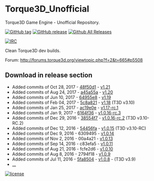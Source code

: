 # Torque3D_Unofficial
Torque3D Game Engine - Unofficial Repository.

[![GitHub tag](https://img.shields.io/github/tag/John3/Torque3D_Unofficial.svg)](https://github.com/John3/Torque3D_Unofficial/tags)
[![GitHub release](https://img.shields.io/github/release/John3/Torque3D_Unofficial.svg)](https://github.com/John3/Torque3D_Unofficial/releases/latest)
[![Github All Releases](https://img.shields.io/github/downloads/John3/Torque3D_Unofficial/total.svg)](https://github.com/John3/Torque3D_Unofficial/releases/latest)

[![IRC](https://img.shields.io/badge/irc-%23garagegames-green.svg)](https://kiwiirc.com/client/irc.maxgaming.net/?nick=wiki_user|?#garagegames)

Clean Torque3D dev builds.

Forum: http://forums.torque3d.org/viewtopic.php?f=2&t=665#p5508

## Download in release section

- Added commits of Oct 28, 2017 - [48f50d1](https://github.com/John3/Torque3D/commit/a45a55ad6e2d639a644a8c5f84323d7cc41d6b78) - [v1.21](https://github.com/John3/Torque3D_Unofficial/releases/tag/v1.21)
- Added commits of Aug 24, 2017 - [a45a55a](https://github.com/John3/Torque3D/commit/a45a55ad6e2d639a644a8c5f84323d7cc41d6b78) - [v1.20](https://github.com/John3/Torque3D_Unofficial/releases/tag/v1.20)
- Added commits of Jun 10, 2017 - [64955e8](https://github.com/John3/Torque3D/commit/64955e8cfcd1242606ae10dfc5da7c8fdb4a6c63) - [v1.19](https://github.com/John3/Torque3D_Unofficial/releases/tag/v1.19)
- Added commits of Feb 04, 2017 - [5c8a821](https://github.com/John3/Torque3D/commit/5c8a82180b4e25c08449b2c0261541d08c9ff24b) - [v1.18](https://github.com/John3/Torque3D_Unofficial/releases/tag/v1.18) (T3D v3.10)
- Added commits of Jan 25, 2017 - [ac19e0e](https://github.com/John3/Torque3D/commit/ac19e0e84c98f682a7467789ae41017c38faf930) - [v1.17-rc.1](https://github.com/John3/Torque3D_Unofficial/releases/tag/v1.17-rc.1)
- Added commits of Jan 9, 2017 - [6164f36](https://github.com/GarageGames/Torque3D/commit/6164f36c473cc9f01fdd14b56fc0949422aff7f8) - [v1.0.16-rc.3](https://github.com/John3/Torque3D_Unofficial/releases/tag/v1.0.16-rc.3)
- Added commits of Dec 29, 2016 - [38554f7](https://github.com/GarageGames/Torque3D/commit/38554f7396f02fc1c8b6b13c00acd52178be205a) - [v1.0.16-rc.2](https://github.com/John3/Torque3D_Unofficial/releases/tag/v1.0.16-rc.2) (T3D v3.10-RC.2)
- Added commits of Dec 12, 2016 - [54456fa](https://github.com/GarageGames/Torque3D/commit/54456fa4fa13fc4a5ebfe28edcd921ad5c93e278) - [v1.0.15](https://github.com/John3/Torque3D_Unofficial/releases/tag/v1.0.15) (T3D v3.10-RC)
- Added commits of Dec 9, 2016 - 6309495 - [v1.0.14](https://github.com/John3/Torque3D_Unofficial/releases/tag/v1.0.14)
- Added commits of Nov 2, 2016 - 00a4a21 - [v1.0.13](https://github.com/John3/Torque3D_Unofficial/releases/tag/v1.0.13)
- Added commits of Sep 14, 2016 - c83efa5 - [v1.0.11](https://github.com/John3/Torque3D_Unofficial/releases/tag/v1.0.11)
- Added commits of Aug 21, 2016 - fcfe2d6 - [v1.0.10](https://github.com/John3/Torque3D_Unofficial/releases/tag/v1.0.10)
- Added commits of Aug 8, 2016 - 2794f18 - [v1.0.9](https://github.com/John3/Torque3D_Unofficial/releases/tag/v1.0.9)
- Added commits of Jul 11, 2016 - [5fa8504](https://github.com/GarageGames/Torque3D/commit/5fa8504568871e227c557a6a584f487b3bbce29f) - [v1.0.8](https://github.com/John3/Torque3D_Unofficial/releases/tag/v1.0.8) - (T3D v3.9)
- [...](https://github.com/John3/Torque3D_Unofficial/releases)


[![license](https://img.shields.io/github/license/John3/Torque3D_Unofficial.svg)](http://choosealicense.com/licenses/mit/)
